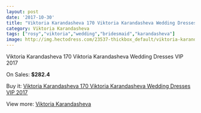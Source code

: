 ```yaml
---
layout: post
date: '2017-10-30'
title: "Viktoria Karandasheva 170 Viktoria Karandasheva Wedding Dresses VIP 2017"
category: Viktoria Karandasheva
tags: ["rosy","viktoria","wedding","bridesmaid","karandasheva"]
image: http://img.hectodress.com/23537-thickbox_default/viktoria-karandasheva-170-viktoria-karandasheva-wedding-dresses-vip-2013.jpg
---
```

Viktoria Karandasheva 170 Viktoria Karandasheva Wedding Dresses VIP 2017

On Sales: **$282.4**
<a href="https://www.hectodress.com/viktoria-karandasheva/10883-viktoria-karandasheva-170-viktoria-karandasheva-wedding-dresses-vip-2013.html"><amp-img layout="responsive" width="600" height="600" src="//img.hectodress.com/23537-thickbox_default/viktoria-karandasheva-170-viktoria-karandasheva-wedding-dresses-vip-2013.jpg" alt="Viktoria Karandasheva 170 Viktoria Karandasheva Wedding Dresses VIP 2017 0" /></a>
<a href="https://www.hectodress.com/viktoria-karandasheva/10883-viktoria-karandasheva-170-viktoria-karandasheva-wedding-dresses-vip-2013.html"><amp-img layout="responsive" width="600" height="600" src="//img.hectodress.com/23538-thickbox_default/viktoria-karandasheva-170-viktoria-karandasheva-wedding-dresses-vip-2013.jpg" alt="Viktoria Karandasheva 170 Viktoria Karandasheva Wedding Dresses VIP 2017 1" /></a>

Buy it: [Viktoria Karandasheva 170 Viktoria Karandasheva Wedding Dresses VIP 2017](https://www.hectodress.com/viktoria-karandasheva/10883-viktoria-karandasheva-170-viktoria-karandasheva-wedding-dresses-vip-2013.html "Viktoria Karandasheva 170 Viktoria Karandasheva Wedding Dresses VIP 2017")

View more: [Viktoria Karandasheva](https://www.hectodress.com/174-viktoria-karandasheva "Viktoria Karandasheva")